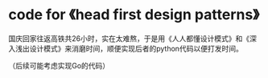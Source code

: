 # code for 《head first design patterns》

国庆回家往返高铁共26小时，实在太难熬，于是用《人人都懂设计模式》和《深入浅出设计模式》来消磨时间，顺便实现后者的python代码以便打发时间。

（后续可能考虑实现Go的代码）
